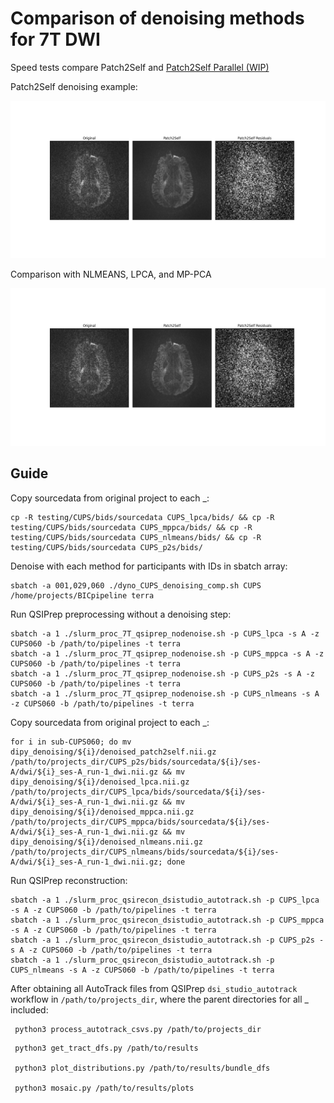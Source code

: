 # Comparison of denoising methods for 7T DWI

Speed tests compare Patch2Self and [Patch2Self Parallel (WIP)](https://github.com/ShreyasFadnavis/p2s_parallel)

Patch2Self denoising example:

![sub-CUPS003_patch2self_parallel_20_denoised_comparison](https://github.com/pcamach2/7T_DWI_denoising/blob/main/sub-CUPS003_patch2self_parallel_20_denoised_comparison.png)

Comparison with NLMEANS, LPCA, and MP-PCA

![sub-CUPS003_patch2self_20_denoised_comparison.png](https://github.com/pcamach2/7T_DWI_denoising/blob/main/sub-CUPS003_patch2self_20_denoised_comparison.png)

## Guide

Copy sourcedata from original project to each <Project>_<method>:
```
cp -R testing/CUPS/bids/sourcedata CUPS_lpca/bids/ && cp -R testing/CUPS/bids/sourcedata CUPS_mppca/bids/ && cp -R testing/CUPS/bids/sourcedata CUPS_nlmeans/bids/ && cp -R testing/CUPS/bids/sourcedata CUPS_p2s/bids/
```

Denoise with each method for participants with IDs in sbatch array:
```
sbatch -a 001,029,060 ./dyno_CUPS_denoising_comp.sh CUPS /home/projects/BICpipeline terra
```

Run QSIPrep preprocessing without a denoising step:
```
sbatch -a 1 ./slurm_proc_7T_qsiprep_nodenoise.sh -p CUPS_lpca -s A -z CUPS060 -b /path/to/pipelines -t terra
sbatch -a 1 ./slurm_proc_7T_qsiprep_nodenoise.sh -p CUPS_mppca -s A -z CUPS060 -b /path/to/pipelines -t terra
sbatch -a 1 ./slurm_proc_7T_qsiprep_nodenoise.sh -p CUPS_p2s -s A -z CUPS060 -b /path/to/pipelines -t terra
sbatch -a 1 ./slurm_proc_7T_qsiprep_nodenoise.sh -p CUPS_nlmeans -s A -z CUPS060 -b /path/to/pipelines -t terra
```

Copy sourcedata from original project to each <Project>_<method>:
```
for i in sub-CUPS060; do mv dipy_denoising/${i}/denoised_patch2self.nii.gz /path/to/projects_dir/CUPS_p2s/bids/sourcedata/${i}/ses-A/dwi/${i}_ses-A_run-1_dwi.nii.gz && mv dipy_denoising/${i}/denoised_lpca.nii.gz /path/to/projects_dir/CUPS_lpca/bids/sourcedata/${i}/ses-A/dwi/${i}_ses-A_run-1_dwi.nii.gz && mv dipy_denoising/${i}/denoised_mppca.nii.gz /path/to/projects_dir/CUPS_mppca/bids/sourcedata/${i}/ses-A/dwi/${i}_ses-A_run-1_dwi.nii.gz && mv dipy_denoising/${i}/denoised_nlmeans.nii.gz /path/to/projects_dir/CUPS_nlmeans/bids/sourcedata/${i}/ses-A/dwi/${i}_ses-A_run-1_dwi.nii.gz; done
```

Run QSIPrep reconstruction:
```
sbatch -a 1 ./slurm_proc_qsirecon_dsistudio_autotrack.sh -p CUPS_lpca -s A -z CUPS060 -b /path/to/pipelines -t terra
sbatch -a 1 ./slurm_proc_qsirecon_dsistudio_autotrack.sh -p CUPS_mppca -s A -z CUPS060 -b /path/to/pipelines -t terra
sbatch -a 1 ./slurm_proc_qsirecon_dsistudio_autotrack.sh -p CUPS_p2s -s A -z CUPS060 -b /path/to/pipelines -t terra
sbatch -a 1 ./slurm_proc_qsirecon_dsistudio_autotrack.sh -p CUPS_nlmeans -s A -z CUPS060 -b /path/to/pipelines -t terra
```

After obtaining all AutoTrack files from QSIPrep `dsi_studio_autotrack` workflow in `/path/to/projects_dir`, where the parent directories for all <Project>_<method> included: 
```
 python3 process_autotrack_csvs.py /path/to/projects_dir
```

``` 
 python3 get_tract_dfs.py /path/to/results
 
 python3 plot_distributions.py /path/to/results/bundle_dfs
 
 python3 mosaic.py /path/to/results/plots
```

